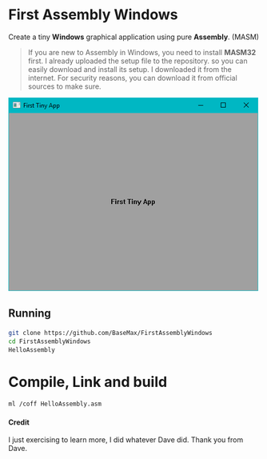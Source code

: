 # First Assembly Windows

Create a tiny **Windows** graphical application using pure **Assembly**. (MASM)

> If you are new to Assembly in Windows, you need to install **MASM32** first. I already uploaded the setup file to the repository. so you can easily download and install its setup. I downloaded it from the internet. For security reasons, you can download it from official sources to make sure.

![First Assembly Windows](demo.png)

## Running

```sh
git clone https://github.com/BaseMax/FirstAssemblyWindows
cd FirstAssemblyWindows
HelloAssembly
```

# Compile, Link and build

```sh
ml /coff HelloAssembly.asm
```

#### Credit

I just exercising to learn more, I did whatever Dave did. Thank you from Dave.
